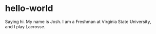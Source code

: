 # hello-world
Saying hi.
My name is Josh. I am a Freshman at Virginia State University, and I play Lacrosse.
